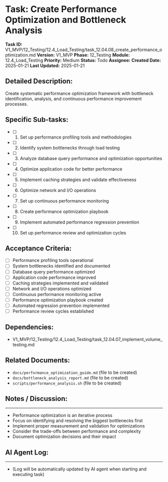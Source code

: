 # Task: Create Performance Optimization and Bottleneck Analysis

**Task ID:** V1_MVP/12_Testing/12.4_Load_Testing/task_12.04.08_create_performance_optimization.md
**Version:** V1_MVP
**Phase:** 12_Testing
**Module:** 12.4_Load_Testing
**Priority:** Medium
**Status:** Todo
**Assignee:**
**Created Date:** 2025-01-21
**Last Updated:** 2025-01-21

## Detailed Description:
Create systematic performance optimization framework with bottleneck identification, analysis, and continuous performance improvement processes.

## Specific Sub-tasks:
- [ ] 1. Set up performance profiling tools and methodologies
- [ ] 2. Identify system bottlenecks through load testing
- [ ] 3. Analyze database query performance and optimization opportunities
- [ ] 4. Optimize application code for better performance
- [ ] 5. Implement caching strategies and validate effectiveness
- [ ] 6. Optimize network and I/O operations
- [ ] 7. Set up continuous performance monitoring
- [ ] 8. Create performance optimization playbook
- [ ] 9. Implement automated performance regression prevention
- [ ] 10. Set up performance review and optimization cycles

## Acceptance Criteria:
- [ ] Performance profiling tools operational
- [ ] System bottlenecks identified and documented
- [ ] Database query performance optimized
- [ ] Application code performance improved
- [ ] Caching strategies implemented and validated
- [ ] Network and I/O operations optimized
- [ ] Continuous performance monitoring active
- [ ] Performance optimization playbook created
- [ ] Automated regression prevention implemented
- [ ] Performance review cycles established

## Dependencies:
- V1_MVP/12_Testing/12.4_Load_Testing/task_12.04.07_implement_volume_testing.md

## Related Documents:
- `docs/performance_optimization_guide.md` (file to be created)
- `docs/bottleneck_analysis_report.md` (file to be created)
- `scripts/performance_analysis.sh` (file to be created)

## Notes / Discussion:
---
* Performance optimization is an iterative process
* Focus on identifying and resolving the biggest bottlenecks first
* Implement proper measurement and validation for optimizations
* Consider the trade-offs between performance and complexity
* Document optimization decisions and their impact

## AI Agent Log:
---
* (Log will be automatically updated by AI agent when starting and executing task)
